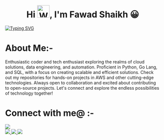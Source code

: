 <h1 align="center"> 
  Hi
  <img src="https://raw.githubusercontent.com/Rishabh2804/Rishabh2804/master/Resources/wave.gif" 
         alt="Waving hand animated gif"         
         width="40"/>,
   I'm <b>Fawad Shaikh 😀</b>
</h1> 

 
[![Typing SVG](https://readme-typing-svg.demolab.com?font=Merienda&size=35&duration=3000&pause=700&color=00FF00&center=true&vCenter=true&height=75&width=1300px&lines=Welcome+To+My+Github;I'm+an+aspiring+DevOps+Engineer💻;I'm+a+Learning+Enthusiast🧐)](https://git.io/typing-svg)

# <b>About Me:-</b>
<p>
  Enthusiastic coder and tech enthusiast exploring the realms of cloud solutions, data engineering, and automation. Proficient in Python, Go Lang, and SQL, with a focus on creating scalable and efficient solutions. Check out my repositories for hands-on projects in AWS and other cutting-edge technologies. Always open to collaboration and excited about contributing to open-source projects. Let's connect and explore the endless possibilities of technology together!
</p>

# <b>Connect with me@ :-</b>
<p>
<!-- Github -->
<a 
    target="_blank" 
    href="https://github.com/skfawad911">
    <img
        src="https://img.shields.io/badge/GitHub-000000?style=for-the-badge&logo=github&logoColor=white">
    </img>    
<br>
<!-- LinkedIn -->
<a 
    target="_blank"
    href="www.linkedin.com/in/fawad-shaikh-278550226">
    <img
        src="https://img.shields.io/badge/-LinkedIn-0077D9?style=for-the-badge&logo=Linkedin&logoColor=white">
    </img>
</a>
<!-- GMail -->
<a 
    target="_blank" 
    href="mailto:skfawad911@gmail.com">
    <img
        src="https://img.shields.io/badge/-Gmail-D14836?style=for-the-badge&logo=Gmail&logoColor=white">
    </img>    
</a>
<!-- Twitter -->
<a 
    target="_blank" 
    href="https://twitter.com/FawadSh76392836">
    <img
        src="https://img.shields.io/badge/Twitter-0077B5?style=for-the-badge&logo=Twitter&logoColor=white">
    </img>
</a>
</p>
